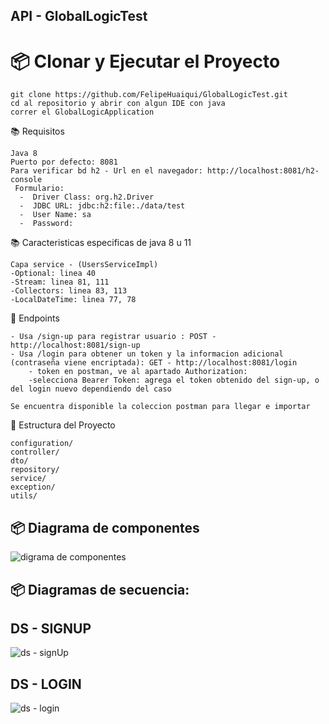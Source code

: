 ## API - GlobalLogicTest

# 📦 Clonar y Ejecutar el Proyecto

    git clone https://github.com/FelipeHuaiqui/GlobalLogicTest.git
    cd al repositorio y abrir con algun IDE con java
    correr el GlobalLogicApplication
    
📚 Requisitos

    Java 8 
    Puerto por defecto: 8081
    Para verificar bd h2 - Url en el navegador: http://localhost:8081/h2-console
     Formulario:
      -  Driver Class: org.h2.Driver
      -  JDBC URL: jdbc:h2:file:./data/test          
      -  User Name: sa
      -  Password:

📚 Caracteristicas especificas de java 8 u 11

    Capa service - (UsersServiceImpl)
    -Optional: linea 40
    -Stream: linea 81, 111
    -Collectors: linea 83, 113
    -LocalDateTime: linea 77, 78

🔐 Endpoints

    - Usa /sign-up para registrar usuario : POST - http://localhost:8081/sign-up
    - Usa /login para obtener un token y la informacion adicional (contraseña viene encriptada): GET - http://localhost:8081/login
        - token en postman, ve al apartado Authorization: 
        -selecciona Bearer Token: agrega el token obtenido del sign-up, o del login nuevo dependiendo del caso
        
    Se encuentra disponible la coleccion postman para llegar e importar   
    
📂 Estructura del Proyecto

    configuration/
    controller/
    dto/
    repository/
    service/
    exception/
    utils/

## 📦 Diagrama de componentes

![digrama de componentes](https://github.com/user-attachments/assets/c74ab449-566d-4c83-b707-d6702c2d8ed1)

## 📦 Diagramas de secuencia:

## DS - SIGNUP
![ds - signUp](https://github.com/user-attachments/assets/95fb6304-781d-4acd-91af-9c0f30768910)

## DS - LOGIN
![ds - login](https://github.com/user-attachments/assets/25617822-dbf4-42a3-8c08-819460f7765b)
